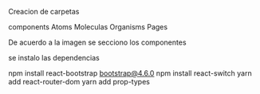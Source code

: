 Creacion de carpetas

components
    Atoms
    Moleculas
    Organisms
    Pages

De acuerdo a la imagen se secciono los componentes

se instalo las dependencias

npm install react-bootstrap bootstrap@4.6.0
npm install react-switch
yarn add react-router-dom
yarn add prop-types

